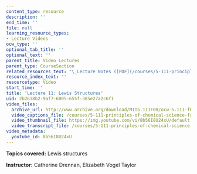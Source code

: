 ```yaml
---
content_type: resource
description: ''
end_time: ''
file: null
learning_resource_types:
- Lecture Videos
ocw_type: ''
optional_tab_title: ''
optional_text: ''
parent_title: Video Lectures
parent_type: CourseSection
related_resources_text: "\_Lecture Notes ([PDF](/courses/5-111-principles-of-chemical-science-fall-2008/resources/lecnotes11))"
resource_index_text: ''
resourcetype: Video
start_time: ''
title: 'Lecture 11: Lewis Structures'
uid: 2b2638b2-9af7-6005-655f-385e27a2c6f1
video_files:
  archive_url: http://www.archive.org/download/MIT5.111F08/ocw-5.111-f08-lec11_300k.mp4
  video_captions_file: /courses/5-111-principles-of-chemical-science-fall-2008/e07f70baac345daab900073384f4f432_8b56I8U24xU.vtt
  video_thumbnail_file: https://img.youtube.com/vi/8b56I8U24xU/default.jpg
  video_transcript_file: /courses/5-111-principles-of-chemical-science-fall-2008/1a644c428f9c014f1da16faf35dad0e9_8b56I8U24xU.pdf
video_metadata:
  youtube_id: 8b56I8U24xU
---
```


**Topics covered:** Lewis structures

**Instructor:** Catherine Drennan, Elizabeth Vogel Taylor



